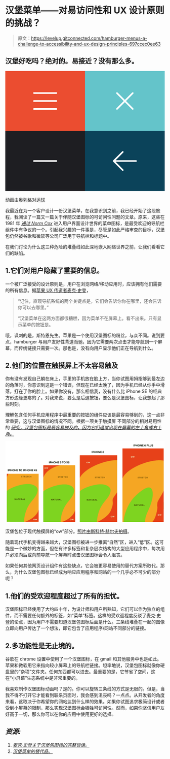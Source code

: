 # 汉堡菜单——对易访问性和 UX 设计原则的挑战？

> 原文：<https://levelup.gitconnected.com/hamburger-menus-a-challenge-to-accessibility-and-ux-design-principles-697ccec0ee63>

## 汉堡好吃吗？绝对的。易接近？没有那么多。

![](img/acef893943055b717f48a1c105abc3ec.png)

动画由[奥列格](https://dribbble.com/shots/2148679-Icon-Transition-Kit)对[运球](https://dribbble.com/search/hamburger%20menu%20icon)

我最近在为一个客户设计一份汉堡菜单，在我意识到之前，我已经开始了这段旅程，我阅读了一篇又一篇关于伴随汉堡图标的可访问性问题的文章。原来，这些在 1981 年 [*通过 Norm Cox*](https://en.wikipedia.org/wiki/Hamburger_button) 进入用户界面设计世界的菜单图标，是最受欢迎的导航栏组件中有争议的一个。引起我兴趣的一件事是，尽管是如此严格审查的目标，汉堡包仍然被谷歌和微软等公司广泛用于导航栏和标题中。

在我们讨论为什么这三种危险的堆叠线如此深地嵌入网络世界之前，让我们看看它们的缺陷。

## 1.它们对用户隐藏了重要的信息。

一个被广泛接受的设计原则是，用户在浏览网络/移动应用时，应该拥有他们需要的所有信息。据[苹果 UX 传道者麦克·史登](https://medium.com/design-philosophies/apple-and-hamburgers-a17e4099fada)，

> “记住，直观导航系统的两个关键点是，它们会告诉你你在哪里，还会告诉你可以去哪里。”
> 
> “汉堡菜单在这两方面都很糟糕，因为菜单不在屏幕上。看不出来。只有显示菜单的按钮是。

哦，讽刺的是，斯特恩先生。苹果是一个使用汉堡图标的粉丝，与众不同。说到要点，hamburger 与用户友好性背道而驰，因为它需要两次点击才能导航到一个屏幕，而传统链接只需要一次。那也是，没有向用户显示他们正在导航到什么。

## 2.他们的位置在触摸屏上不太容易触及

你有没有发现自己躺在床上，手里的手机放在脸上方，当你试图用拇指够到最左边的角落时，你意识到这是一个错误，但现在已经太晚了，因为手机已经从你手中滑落，打在了你的脸上。如果你没有，那么相信我，没有什么比 iPhone SE 的经典方形边缘更疼的了。对我来说，要么是后退按钮，要么是汉堡图标，让我想起了那些时刻。

理解包含任何手机应用程序中最重要的按钮的组件应该是最容易够到的，这一点非常重要，这与汉堡图标的情况不同。根据一项关于触摸屏 不同部分的相对易用性的 [*研究，汉堡包图标是最容易触及的，因为它们通常出现在屏幕的左上角或右上角。*](https://www.scotthurff.com/posts/how-to-design-for-thumbs-in-the-era-of-huge-screens/)

![](img/7c163787631a78e6cee2467bc615c1d9.png)

汉堡包位于现代触摸屏的“ow”部分。[照片由斯科特·赫尔夫拍摄](https://www.scotthurff.com/posts/how-to-design-for-thumbs-in-the-era-of-huge-screens/)。

随着现代手机变得越来越大，汉堡图标被进一步推离“自然”区，进入“低”区。这可能是一个微妙的方面，但在有许多标签和复杂层次结构的大型应用程序中，每次用户必须向后或向前导航一个屏幕时点击汉堡图标会令人沮丧。

如果任何其他网页设计组件有这些缺点，它会被更容易使用的替代方案所取代。那么，为什么汉堡包图标已经成为响应应用程序和网站的一个几乎必不可少的部分呢？

## 1.他们的受欢迎程度超过了所有的担忧。

汉堡图标已经使用了大约四十年，为设计师和用户所熟知，它们可以作为独立的组件，而不需要任何额外的标签，如“菜单”标签。这样的受欢迎程度反驳了麦克·史登的论点，因为用户不需要知道汉堡包图标后面是什么。三条线堆叠在一起的图像立即向用户传达了一个想法，即它包含了应用程序/网站不同部分的链接。

## 2.多功能性是无止境的。

谷歌在 chrome 设置中使用了一个汉堡图标，在 gmail 和其他服务中也是如此。苹果和微软用它来指向较小屏幕上的导航栏链接。坦率地说，汉堡包图标就像你硬盘里的“杂项”文件夹。任何东西都可以进去。最重要的是，它节省了空间，这在“小屏幕”生态系统中是非常重要的。

我喜欢制作汉堡图标动画吗？是的。你可以旋转三条线的方式是无限的。但是，当我不得不打开它才能看到联系页面时，我会感到沮丧吗？一点点。从开发者的角度来看，这取决于你希望你的网站达到什么样的效果。如果你试图追求极简设计或者受到小屏幕的限制，那么实现汉堡图标会牺牲可访问性。然而，如果你坚信用户友好高于一切，那么你可以在你的应用中使用更好的选择[](https://uxplanet.org/alternatives-of-hamburger-menu-a8b0459bf994)*。*

## *资源:*

1.  *[麦克·史登关于汉堡包图标的完整谈话。](https://medium.com/design-philosophies/apple-and-hamburgers-a17e4099fada)*
2.  *[汉堡菜单的替代品。](https://uxplanet.org/alternatives-of-hamburger-menu-a8b0459bf994)*